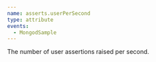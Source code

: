 ```yaml
---
name: asserts.userPerSecond
type: attribute
events:
  - MongodSample
---
```


The number of user assertions raised per second.